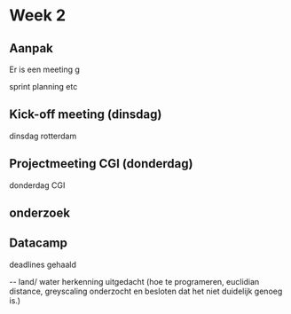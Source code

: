 # Week 2

## Aanpak
Er is een meeting g

sprint planning etc

## Kick-off meeting (dinsdag)
 dinsdag rotterdam 
 
## Projectmeeting CGI (donderdag)
donderdag CGI

## onderzoek

## Datacamp
deadlines gehaald

-- land/ water herkenning uitgedacht (hoe te programeren, euclidian distance, greyscaling onderzocht en besloten dat het 
niet duidelijk genoeg is.)